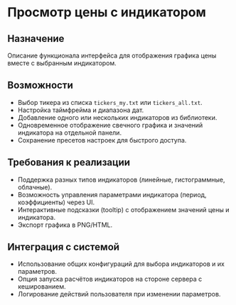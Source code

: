 # Просмотр цены с индикатором

## Назначение
Описание функционала интерфейса для отображения графика цены вместе с выбранным индикатором.

## Возможности
- Выбор тикера из списка `tickers_my.txt` или `tickers_all.txt`.
- Настройка таймфрейма и диапазона дат.
- Добавление одного или нескольких индикаторов из библиотеки.
- Одновременное отображение свечного графика и значений индикатора на отдельной панели.
- Сохранение пресетов настроек для быстрого доступа.

## Требования к реализации
- Поддержка разных типов индикаторов (линейные, гистограммные, облачные).
- Возможность управления параметрами индикатора (период, коэффициенты) через UI.
- Интерактивные подсказки (tooltip) с отображением значений цены и индикатора.
- Экспорт графика в PNG/HTML.

## Интеграция с системой
- Использование общих конфигураций для выбора индикаторов и их параметров.
- Опция запуска расчётов индикаторов на стороне сервера с кешированием.
- Логирование действий пользователя при изменении параметров.
